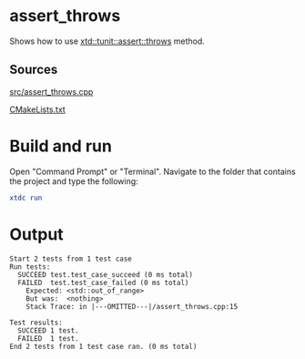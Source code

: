 # assert_throws

Shows how to use [xtd::tunit::assert::throws](../../../../src/xtd.tunit/include/xtd/assert.h) method.

## Sources

[src/assert_throws.cpp](src/assert_throws.cpp)

[CMakeLists.txt](CMakeLists.txt)

# Build and run

Open "Command Prompt" or "Terminal". Navigate to the folder that contains the project and type the following:

```cmake
xtdc run
```

# Output

```
Start 2 tests from 1 test case
Run tests:
  SUCCEED test.test_case_succeed (0 ms total)
  FAILED  test.test_case_failed (0 ms total)
    Expected: <std::out_of_range>
    But was:  <nothing>
    Stack Trace: in |---OMITTED---|/assert_throws.cpp:15

Test results:
  SUCCEED 1 test.
  FAILED  1 test.
End 2 tests from 1 test case ran. (0 ms total)
```
